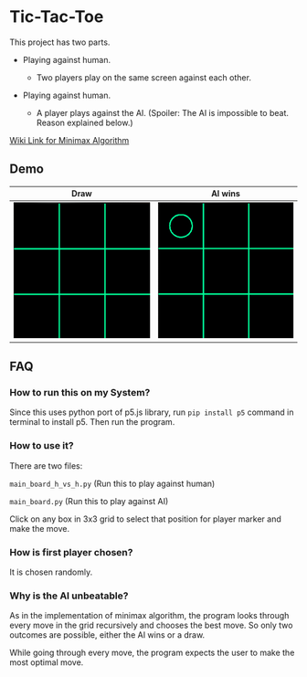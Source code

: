 # Tic-Tac-Toe
This project has two parts.

- Playing against human.
  
  - Two players play on the same screen against each other.
  
- Playing against human.
  
  - A player plays against the AI. (Spoiler: The AI is impossible to beat. Reason explained below.)

[Wiki Link for Minimax Algorithm](https://en.wikipedia.org/wiki/Minimax)

## Demo

| Draw  | AI wins |
| ------------- | ------------- |
| ![](t2.gif)  | ![](t1.gif)  |


## FAQ

### How to run this on my System?
Since this uses python port of p5.js library, run `pip install p5` command in terminal to install p5.
Then run the program.

### How to use it?
There are two files:

`main_board_h_vs_h.py` (Run this to play against human)

`main_board.py` (Run this to play against AI)

Click on any box in 3x3 grid to select that position for player marker and make the move.

### How is first player chosen?
It is chosen randomly.

### Why is the AI unbeatable?

As in the implementation of minimax algorithm, the program looks through every move in the grid recursively and chooses the best move. So only two outcomes are possible, either the AI wins or a draw.

While going through every move, the program expects the user to make the most optimal move.
